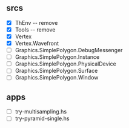 srcs
----

* [x] ThEnv -- remove
* [x] Tools -- remove
* [x] Vertex
* [x] Vertex.Wavefront
* [ ] Graphics.SimplePolygon.DebugMessenger
* [ ] Graphics.SimplePolygon.Instance
* [ ] Graphics.SimplePolygon.PhysicalDevice
* [ ] Graphics.SimplePolygon.Surface
* [ ] Graphics.SimplePolygon.Window

apps
----

* [ ] try-multisampling.hs
* [ ] try-pyramid-single.hs
